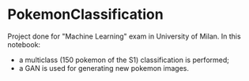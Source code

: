 # PokemonClassification

Project done for "Machine Learning" exam in University of Milan.
In this notebook:

- a multiclass (150 pokemon of the S1) classification is performed;
- a GAN is used for generating new pokemon images.

